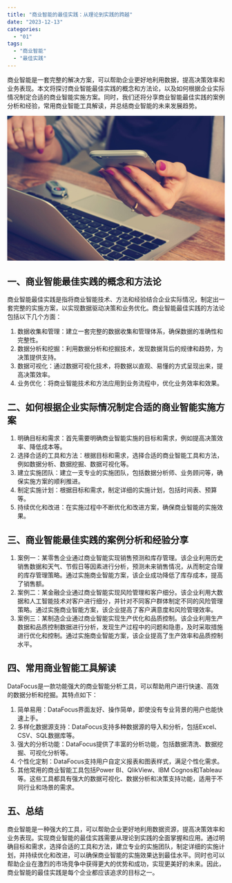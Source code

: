 ```yaml
---
title: "商业智能的最佳实践：从理论到实践的跨越"
date: "2023-12-13"
categories: 
  - "01"
tags: 
  - "商业智能"
  - "最佳实践"
---
```


商业智能是一套完整的解决方案，可以帮助企业更好地利用数据，提高决策效率和业务表现。本文将探讨商业智能最佳实践的概念和方法论，以及如何根据企业实际情况制定合适的商业智能实施方案。同时，我们还将分享商业智能最佳实践的案例分析和经验，常用商业智能工具解读，并总结商业智能的未来发展趋势。

![](images/1697699444-office-620822-scaled.jpg)

## 一、商业智能最佳实践的概念和方法论

商业智能最佳实践是指将商业智能技术、方法和经验结合企业实际情况，制定出一套完整的实施方案，以实现数据驱动决策和业务优化。商业智能最佳实践的方法论包括以下几个方面：

1. 数据收集和管理：建立一套完整的数据收集和管理体系，确保数据的准确性和完整性。
2. 数据分析和挖掘：利用数据分析和挖掘技术，发现数据背后的规律和趋势，为决策提供支持。
3. 数据可视化：通过数据可视化技术，将数据以直观、易懂的方式呈现出来，提高决策效率。
4. 业务优化：将商业智能技术和方法应用到业务流程中，优化业务效率和效果。

## 二、如何根据企业实际情况制定合适的商业智能实施方案

1. 明确目标和需求：首先需要明确商业智能实施的目标和需求，例如提高决策效率、降低成本等。
2. 选择合适的工具和方法：根据目标和需求，选择合适的商业智能工具和方法，例如数据分析、数据挖掘、数据可视化等。
3. 建立实施团队：建立一支专业的实施团队，包括数据分析师、业务顾问等，确保实施方案的顺利推进。
4. 制定实施计划：根据目标和需求，制定详细的实施计划，包括时间表、预算等。
5. 持续优化和改进：在实施过程中不断优化和改进方案，确保商业智能的实施效果。

## 三、商业智能最佳实践的案例分析和经验分享

1. 案例一：某零售企业通过商业智能实现销售预测和库存管理。该企业利用历史销售数据和天气、节假日等因素进行分析，预测未来销售情况，从而制定合理的库存管理策略。通过实施商业智能方案，该企业成功降低了库存成本，提高了销售额。
2. 案例二：某金融企业通过商业智能实现风险管理和客户细分。该企业利用大数据和人工智能技术对客户进行细分，并针对不同客户群体制定不同的风险管理策略。通过实施商业智能方案，该企业提高了客户满意度和风险管理效率。
3. 案例三：某制造企业通过商业智能实现生产优化和品质控制。该企业利用生产数据和品质控制数据进行分析，发现生产过程中的问题和隐患，及时采取措施进行优化和控制。通过实施商业智能方案，该企业提高了生产效率和品质控制水平。

## 四、常用商业智能工具解读

DataFocus是一款功能强大的商业智能分析工具，可以帮助用户进行快速、高效的数据分析和挖掘。其特点如下：

1. 简单易用：DataFocus界面友好、操作简单，即使没有专业背景的用户也能快速上手。
2. 多样化数据源支持：DataFocus支持多种数据源的导入和分析，包括Excel、CSV、SQL数据库等。
3. 强大的分析功能：DataFocus提供了丰富的分析功能，包括数据清洗、数据挖掘、可视化分析等。
4. 个性化定制：DataFocus支持用户自定义报表和图表样式，满足个性化需求。
5. 其他常用的商业智能工具包括Power BI、QlikView、IBM Cognos和Tableau等。这些工具都具有强大的数据可视化、数据分析和决策支持功能，适用于不同行业和场景的需求。

## 五、总结

商业智能是一种强大的工具，可以帮助企业更好地利用数据资源，提高决策效率和业务表现。实现商业智能的最佳实践需要从理论到实践的全面掌握和应用。通过明确目标和需求，选择合适的工具和方法，建立专业的实施团队，制定详细的实施计划，并持续优化和改进，可以确保商业智能的实施效果达到最佳水平。同时也可以帮助企业在激烈的市场竞争中获得更大的优势和成功，实现更美好的未来。因此，商业智能的最佳实践是每个企业都应该追求的目标之一。
